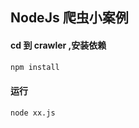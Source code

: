 ## NodeJs 爬虫小案例
#### cd 到 crawler ,安装依赖
```javascript
npm install
```
#### 运行
```bash
node xx.js
```
